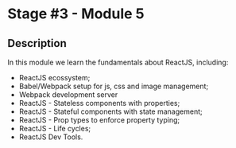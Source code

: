 # Stage #3 - Module 5

## Description

In this module we learn the fundamentals about ReactJS, including:

- ReactJS ecossystem;
- Babel/Webpack setup for js, css and image management;
- Webpack development server
- ReactJS - Stateless components with properties;
- ReactJS - Stateful components with state management;
- ReactJS - Prop types to enforce property typing;
- ReactJS - Life cycles;
- ReactJS Dev Tools.
